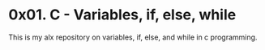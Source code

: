 # 0x01. C - Variables, if, else, while

This is my alx repository on variables, if, else, and while in c programming.
